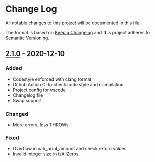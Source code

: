 # Change Log

All notable changes to this project will be documented in this file.

The format is based on [Keep a Changelog](http://keepachangelog.com/)
and this project adheres to [Semantic Versioning](http://semver.org/).

## [2.1.0](https://github.com/ledgerhq/app-xah/compare/2.0.1...2.1.0) - 2020-12-10

### Added

- Codestyle enforced with clang format
- Github Action CI to check code style and compilation
- Project config for vscode
- Changelog file
- Swap support

### Changed

- More errors, less THROWs

### Fixed

- Overflow in xah_print_amount and check return values
- Invalid integer size in isAllZeros
